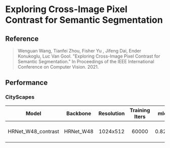 # Exploring Cross-Image Pixel Contrast for Semantic Segmentation

## Reference

> Wenguan Wang, Tianfei Zhou, Fisher Yu , Jifeng Dai, Ender Konukoglu, Luc Van Gool. "Exploring Cross-Image Pixel Contrast for Semantic Segmentation." In Proceedings of the IEEE International Conference on Computer Vision. 2021.


## Performance

### CityScapes

|Model|Backbone|Resolution|Training Iters|mIou|Links|
| :---: | :---: | :---: | :---: | :---: | :---: |
|HRNet_W48_contrast|HRNet_W48|1024x512|60000|0.8230|[model](https://bj.bcebos.com/paddleseg/dygraph/cityscapes/HRNet_W48_contrast_cityscapes_1024x512_60k/model.pdparams) \| [log](https://bj.bcebos.com/paddleseg/dygraph/cityscapes/HRNet_W48_contrast_cityscapes_1024x512_60k/train.log) \| [vdl](https://www.paddlepaddle.org.cn/paddle/visualdl/service/app/index?id=72e4a587e52c8d6923a63dcb736d79b4)

